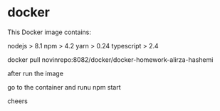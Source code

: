 # docker

This Docker image contains:

nodejs > 8.1
npm > 4.2
yarn > 0.24
typescript > 2.4

docker pull novinrepo:8082/docker/docker-homework-alirza-hashemi

after run the image

go to the container and runu npm start

cheers




